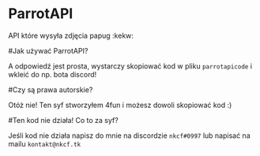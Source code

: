 # ParrotAPI
API które wysyła zdjęcia papug :kekw:

#Jak używać ParrotAPI?

A odpowiedź jest prosta, wystarczy skopiować kod w pliku `parrotapicode` i wkleić do np. bota discord!

#Czy są prawa autorskie? 

Otóż nie! Ten syf stworzyłem 4fun i możesz dowoli skopiować kod :)

#Ten kod nie działa! Co to za syf?

Jeśli kod nie działa napisz do mnie na discordzie `nkcf#0997` lub napisać na mailu `kontakt@nkcf.tk`
